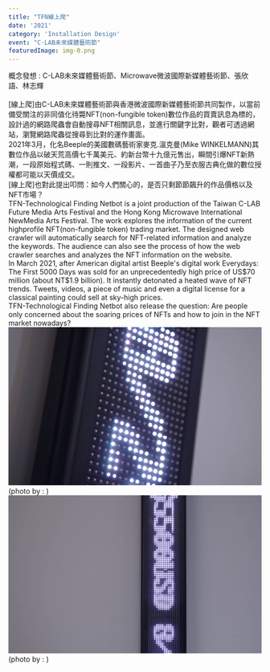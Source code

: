 ```yaml
---
title: "TFN線上爬"
date: '2021'
category: 'Installation Design'
event: "C-LAB未來媒體藝術節"
featuredImage: img-0.png
---
```

  <div class="box">
      <div class="dscrptn">
        概念發想 : C-LAB未來媒體藝術節、Microwave微波國際新媒體藝術節、張欣語、林志輝<br>
<br>
[線上爬]由C-LAB未來媒體藝術節與香港微波國際新媒體藝術節共同製作，以當前備受關注的非同值化待斃NFT(non-fungible token)數位作品的買賣訊息為標的，設計過的網路爬蟲會自動搜尋NFT相關訊息，並進行關鍵字比對，觀者可透過網站，瀏覽網路爬蟲從搜尋到比對的運作畫面。<br>
2021年3月，化名Beeple的美國數碼藝術家麥克.溫克曼(Mike WINKELMANN)其數位作品<Everydays: The First 5000 Days>以破天荒高價七千萬美元、約新台幣十九億元售出，瞬間引爆NFT新熱潮，一段原始程式碼、一則推文、一段影片、一首曲子乃至衣服古典化做的數位授權都可能以天價成交。<br>
[線上爬]也對此提出叩問：如今人們關心的，是否只剩節節飆升的作品價格以及NFT市場？<br>
      </div>
  </div>

  <div class="box">
      <div class="dscrptn">
        TFN-Technological Finding Netbot is a joint production of the Taiwan C-LAB Future Media Arts Festival and the Hong Kong Microwave International NewMedia Arts Festival. The work explores the information of the current highprofile NFT(non-fungible token) trading market. The designed web crawler will automatically search for NFT-related information and analyze the keywords. The audience can also see the process of how the web crawler searches and analyzes the NFT information on the website.<br>
In March 2021, after American digital artist Beeple's digital work Everydays: The First 5000 Days was sold for an unprecedentedly high price of US$70 million (about NT$1.9 billion). It instantly detonated a heated wave of NFT trends. Tweets, videos, a piece of music and even a digital license for a classical painting could sell at sky-high prices.<br>
TFN-Technological Finding Netbot also release the question: Are people only concerned about the soaring prices of NFTs and how to join in the NFT market nowadays?<br>
      </div>
  </div>

  <div class="box">
      <img class="subimg" src="./img-0.png">
      <div class="photocredit">(photo by : )</div>
  </div>
  <div class="box">
      <img class="subimg" src="./img-1.png">
      <div class="photocredit">(photo by : )</div>
  </div>

  <div class="box"></div>


  <div class="box"></div>


